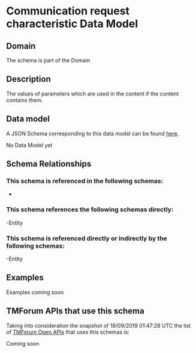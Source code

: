 # Communication request characteristic Data Model

## Domain

The  schema is part of the  Domain

## Description

The values of parameters which are used in the content if the content contains them.

## Data model

A JSON Schema corresponding to this data model can be found
[here](https://github.com/tmforum-rand/schemas/blob/master/Common/CommunicationRequestCharacteristic.schema.json).

No Data Model yet

## Schema Relationships

### This schema is referenced in the following schemas:

-

### This schema references the following schemas directly:

-Entity

### This schema is referenced directly or indirectly by the following schemas:

-Entity



## Examples

Examples coming soon

## TMForum APIs that use this schema

Taking into consideration the snapshot of 18/09/2019 01:47:28 UTC the list of [TMForum Open APIs](https://www.tmforum.org/open-apis/) that uses this schemas is:

Coming soon